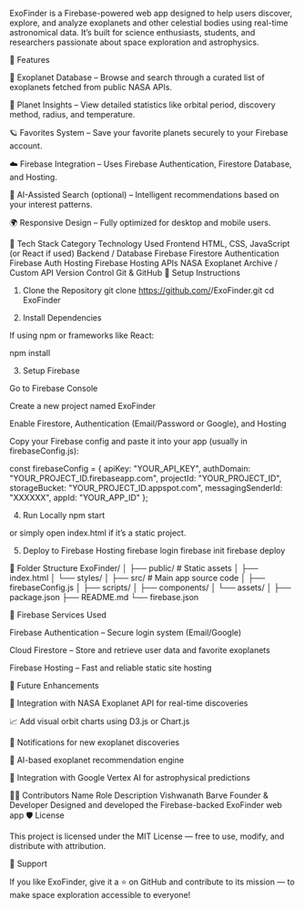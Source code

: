 ExoFinder is a Firebase-powered web app designed to help users discover, explore, and analyze exoplanets and other celestial bodies using real-time astronomical data.
It’s built for science enthusiasts, students, and researchers passionate about space exploration and astrophysics.

🚀 Features

🔭 Exoplanet Database – Browse and search through a curated list of exoplanets fetched from public NASA APIs.

🌠 Planet Insights – View detailed statistics like orbital period, discovery method, radius, and temperature.

🪐 Favorites System – Save your favorite planets securely to your Firebase account.

☁️ Firebase Integration – Uses Firebase Authentication, Firestore Database, and Hosting.

💫 AI-Assisted Search (optional) – Intelligent recommendations based on your interest patterns.

🌍 Responsive Design – Fully optimized for desktop and mobile users.

🧠 Tech Stack
Category	Technology Used
Frontend	HTML, CSS, JavaScript (or React if used)
Backend / Database	Firebase Firestore
Authentication	Firebase Auth
Hosting	Firebase Hosting
APIs	NASA Exoplanet Archive / Custom API
Version Control	Git & GitHub
🔧 Setup Instructions
1. Clone the Repository
git clone https://github.com/<your-username>/ExoFinder.git
cd ExoFinder

2. Install Dependencies

If using npm or frameworks like React:

npm install

3. Setup Firebase

Go to Firebase Console

Create a new project named ExoFinder

Enable Firestore, Authentication (Email/Password or Google), and Hosting

Copy your Firebase config and paste it into your app (usually in firebaseConfig.js):

const firebaseConfig = {
  apiKey: "YOUR_API_KEY",
  authDomain: "YOUR_PROJECT_ID.firebaseapp.com",
  projectId: "YOUR_PROJECT_ID",
  storageBucket: "YOUR_PROJECT_ID.appspot.com",
  messagingSenderId: "XXXXXX",
  appId: "YOUR_APP_ID"
};

4. Run Locally
npm start


or simply open index.html if it’s a static project.

5. Deploy to Firebase Hosting
firebase login
firebase init
firebase deploy

🧩 Folder Structure
ExoFinder/
│
├── public/                # Static assets
│   ├── index.html
│   └── styles/
│
├── src/                   # Main app source code
│   ├── firebaseConfig.js
│   ├── scripts/
│   ├── components/
│   └── assets/
│
├── package.json
├── README.md
└── firebase.json

🔐 Firebase Services Used

Firebase Authentication – Secure login system (Email/Google)

Cloud Firestore – Store and retrieve user data and favorite exoplanets

Firebase Hosting – Fast and reliable static site hosting

🧭 Future Enhancements

🌌 Integration with NASA Exoplanet API for real-time discoveries

📈 Add visual orbit charts using D3.js or Chart.js

🔔 Notifications for new exoplanet discoveries

🤖 AI-based exoplanet recommendation engine

🧬 Integration with Google Vertex AI for astrophysical predictions

👩‍🚀 Contributors
Name	Role	Description
Vishwanath Barve	Founder & Developer	Designed and developed the Firebase-backed ExoFinder web app
🛡️ License

This project is licensed under the MIT License — free to use, modify, and distribute with attribution.

🌟 Support

If you like ExoFinder, give it a ⭐ on GitHub and contribute to its mission — to make space exploration accessible to everyone!
